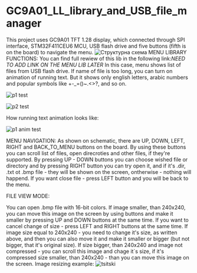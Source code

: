 # GC9A01_LL_library_and_USB_file_manager
This project uses GC9A01 TFT 1.28 display, which connected through SPI interface, STM32F411CEU6 MCU, USB flash drive and five buttons (fifth is on the board) to navigate the menu.
![Структурна схема](https://github.com/user-attachments/assets/eebf99fe-2d5c-45fb-b687-529c37e6aa4d)
MENU LIBRARY FUNCTIONS:
You can find full rewiew of this lib in the following link:*NEED TO ADD LINK ON THE MENU LIB LATER*
In this case, menu shows list of files from USB flash drive. If name of file is too long, you can turn on animation of running text. But it shows only english letters, arabic numbers and popular symbols like +-_=()~.<>?, and so on.

![p1 test](https://github.com/user-attachments/assets/163c0ef5-59e8-4b2e-a07e-19adb5e07d92)

![p2 test](https://github.com/user-attachments/assets/3195bb0b-595a-476c-85ad-a2607def0ebe)

How running text animation looks like:

![p1 anim test](https://github.com/user-attachments/assets/a30331fc-dcc7-4ee5-af06-b3549c68befd)

MENU NAVIGATION:
As shown on schematic, there are UP, DOWN, LEFT, RIGHT and BACK_TO_MENU buttons on the board. By using these buttons you can scroll list of files, open direcroties and other files, if they're supported.
By pressing UP - DOWN buttons you can choose wished file or directory and by pressing RIGHT button you can try open it, and if it's .dir, .txt ot .bmp file - they will be shown on the screen, ontherwise - nothing will happend.
If you want close file - press LEFT button and you will be back to the menu.

FILE VIEW MODE:

You can open .bmp file with 16-bit colors. If image smaller, than 240x240,  you can move this image on the screen by using buttons and make it smaller by pressing UP and DOWN buttons at the same time. If you want to cancel change of size - press LEFT and RIGHT buttons at the same time. If image size equal to 240x240 - you need to change it's size, as written above, and then you can also move it and make it smaller or bigger (but not bigger, that it's original size). If size bigger, than 240x240 and image not compressed - you can scroll this image and chage it`s size, if it's compressed size smaller, than 240x240 - than you can move this image on the screen.
Image resizing example:
![tsitski](https://github.com/user-attachments/assets/0c357a6d-bbc3-4144-a177-3299e0fe5b91)

